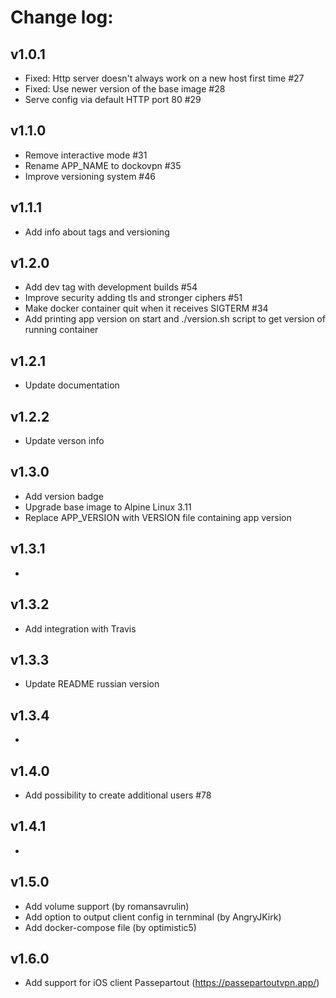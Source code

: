 # Change log:

## v1.0.1
- Fixed: Http server doesn't always work on a new host first time #27
- Fixed: Use newer version of the base image #28
- Serve config via default HTTP port 80 #29

## v1.1.0
- Remove interactive mode #31
- Rename APP_NAME to dockovpn #35
- Improve versioning system #46

## v1.1.1
- Add info about tags and versioning

## v1.2.0
- Add dev tag with development builds #54
- Improve security adding tls and stronger ciphers #51
- Make docker container quit when it receives SIGTERM #34
- Add printing app version on start and ./version.sh script to get version of running container

## v1.2.1
- Update documentation

## v1.2.2
- Update verson info

## v1.3.0
- Add version badge 
- Upgrade base image to Alpine Linux 3.11
- Replace APP_VERSION with VERSION file containing app version

## v1.3.1
-

## v1.3.2
- Add integration with Travis

## v1.3.3
- Update README russian version

## v1.3.4
-

## v1.4.0
- Add possibility to create additional users #78

## v1.4.1
-

## v1.5.0
- Add volume support (by romansavrulin)
- Add option to output client config in ternminal (by AngryJKirk)
- Add docker-compose file (by optimistic5)

## v1.6.0
- Add support for iOS client Passepartout (https://passepartoutvpn.app/)